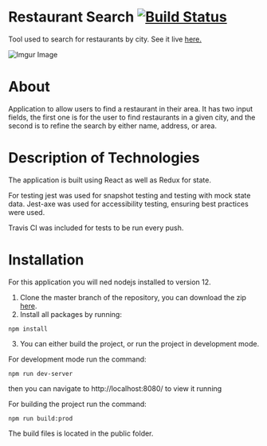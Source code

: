 # Restaurant Search [![Build Status](https://travis-ci.org/danielbrog/bmotest.svg?branch=master)](https://travis-ci.org/danielbrog/bmotest)

Tool used to search for restaurants by city. See it live [here.](https://danielbrog.github.io/bmotest/) 

![Imgur Image](https://i.imgur.com/aLUSHxE.png)



# About
Application to allow users to find a restaurant in their area.  It has two input fields, the first one is for the user to find restaurants in a given city, and the second is to refine the search by either name, address, or area.

# Description of Technologies
The application is built using React as well as Redux for state.

For testing jest was used for snapshot testing and testing with mock state data.  Jest-axe was used for accessibility testing, ensuring best practices were used.

Travis CI was included for tests to be run every push.

# Installation
For this application you will ned nodejs installed to version 12.

1. Clone the master branch of the repository, you can download the zip [here](https://github.com/danielbrog/bmotest/archive/master.zip).
2. Install all packages by running:
```
npm install
```
3. You can either build the project, or run the project in development mode.  

For development mode run the command:
```
npm run dev-server
```
then you can navigate to http://localhost:8080/ to view it running

For building the project run the command:
```
npm run build:prod
```
The build files is located in the public folder.
